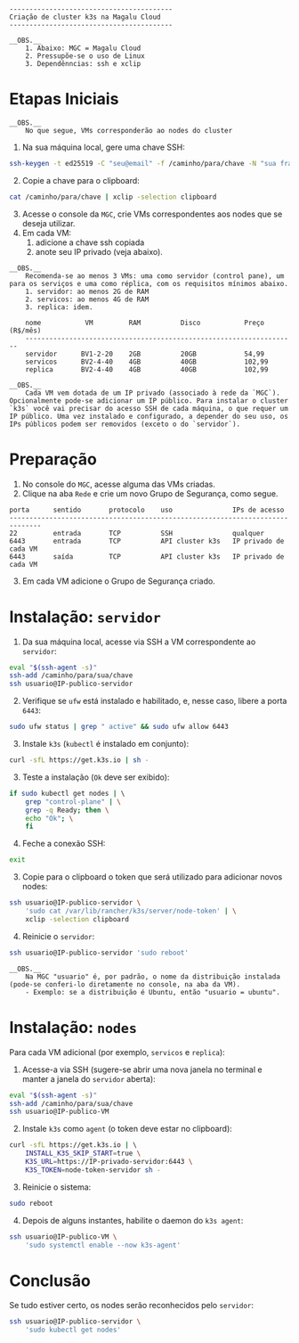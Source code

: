 
```
-----------------------------------------
Criação de cluster k3s na Magalu Cloud
-----------------------------------------
```
```
__OBS.__
    1. Abaixo: MGC = Magalu Cloud 
    2. Pressupõe-se o uso de Linux
    3. Dependênncias: ssh e xclip
```

# Etapas Iniciais

```
__OBS.__ 
    No que segue, VMs corresponderão ao nodes do cluster
```

1. Na sua máquina local, gere uma chave SSH:
```bash
ssh-keygen -t ed25519 -C "seu@email" -f /caminho/para/chave -N "sua frase de segurança"
```
2. Copie a chave para o clipboard:
```bash
cat /caminho/para/chave | xclip -selection clipboard
```
3. Acesse o console da `MGC`, crie VMs correspondentes aos nodes que se deseja utilizar.
4. Em cada VM:
    1. adicione a chave ssh copiada
    2. anote seu IP privado (veja abaixo).

```
__OBS.__ 
    Recomenda-se ao menos 3 VMs: uma como servidor (control pane), um para os serviços e uma como réplica, com os requisitos mínimos abaixo.
    1. servidor: ao menos 2G de RAM
    2. servicos: ao menos 4G de RAM
    3. replica: idem.

    nome           VM         RAM          Disco           Preço (R$/mês)
    --------------------------------------------------------------------
    servidor      BV1-2-20    2GB          20GB            54,99
    servicos      BV2-4-40    4GB          40GB            102,99
    replica       BV2-4-40    4GB          40GB            102,99        
```

```
__OBS.__
    Cada VM vem dotada de um IP privado (associado à rede da `MGC`). Opcionalmente pode-se adicionar um IP público. Para instalar o cluster `k3s` você vai precisar do acesso SSH de cada máquina, o que requer um IP público. Uma vez instalado e configurado, a depender do seu uso, os IPs públicos podem ser removidos (exceto o do `servidor`).
```

# Preparação

1. No console do `MGC`, acesse alguma das VMs criadas.
2. Clique na aba `Rede` e crie um novo Grupo de Segurança, como segue.
```
porta      sentido       protocolo    uso               IPs de acesso
------------------------------------------------------------------------------
22         entrada       TCP          SSH               qualquer
6443       entrada       TCP          API cluster k3s   IP privado de cada VM
6443       saída         TCP          API cluster k3s   IP privado de cada VM
```
3. Em cada VM adicione o Grupo de Segurança criado.

# Instalação: `servidor`

1. Da sua máquina local, acesse via SSH a VM correspondente ao `servidor`:
```bash
eval "$(ssh-agent -s)"
ssh-add /caminho/para/sua/chave
ssh usuario@IP-publico-servidor
```
2. Verifique se `ufw` está instalado e habilitado, e, nesse caso, libere a porta `6443`:
```bash
sudo ufw status | grep " active" && sudo ufw allow 6443
```
3. Instale `k3s` (`kubectl` é instalado em conjunto):
```bash
curl -sfL https://get.k3s.io | sh -
```
3. Teste a instalação (`Ok` deve ser exibido):
```bash
if sudo kubectl get nodes | \ 
    grep "control-plane" | \
    grep -q Ready; then \
    echo "Ok"; \
    fi
```
4. Feche a conexão SSH:
```bash
exit
```
3. Copie para o clipboard o token que será utilizado para adicionar novos nodes:
```bash
ssh usuario@IP-publico-servidor \
    'sudo cat /var/lib/rancher/k3s/server/node-token' | \
    xclip -selection clipboard
```
4. Reinicie o `servidor`:
```bash
ssh usuario@IP-publico-servidor 'sudo reboot'
```

```
__OBS.__ 
    Na MGC "usuario" é, por padrão, o nome da distribuição instalada (pode-se conferi-lo diretamente no console, na aba da VM).
    - Exemplo: se a distribuição é Ubuntu, então "usuario = ubuntu".
```

# Instalação: `nodes`

Para cada VM adicional (por exemplo, `servicos` e `replica`):

1. Acesse-a via SSH (sugere-se abrir uma nova janela no terminal e manter a janela do `servidor` aberta):
```bash
eval "$(ssh-agent -s)"
ssh-add /caminho/para/sua/chave
ssh usuario@IP-publico-VM
```
2. Instale `k3s` como `agent` (o token deve estar no clipboard):
```bash
curl -sfL https://get.k3s.io | \ 
    INSTALL_K3S_SKIP_START=true \
    K3S_URL=https://IP-privado-servidor:6443 \
    K3S_TOKEN=node-token-servidor sh -
```
3. Reinicie o sistema:
```bash
sudo reboot
```
4. Depois de alguns instantes, habilite o daemon do `k3s agent`:
```bash
ssh usuario@IP-publico-VM \
    'sudo systemctl enable --now k3s-agent'
```

# Conclusão

Se tudo estiver certo, os nodes serão reconhecidos pelo `servidor`:
```bash
ssh usuario@IP-publico-servidor \ 
    'sudo kubectl get nodes'
```
